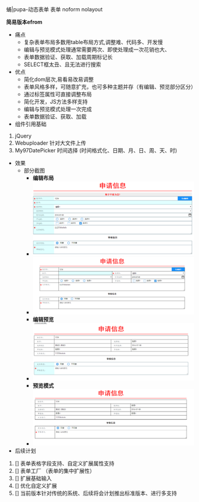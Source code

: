 蛹|pupa-动态表单 表单  noform nolayout 

**简易版本efrom**
- 痛点
    - 复杂表单布局多数用table布局方式,调整难、代码多、开发慢
    - 编辑与预览模式处理通常需要两次、即使处理成一次花销也大、
    - 表单数据验证、获取、加载周期标记长
    - SELECT框太丑、且无法进行搜索
- 优点
    - 简化dom层次,易看易改易调整
    - 表单风格多样，可随意扩充，也可多种主题并存（有编辑、预览部分区分）
    - 通过标签属性可直接调整布局
    - 简化开发，JS方法多样支持
    - 编辑与预览模式处理一次完成
    - 表单数据验证、获取、加载
- 组件引用基础
1. jQuery   
1. Webuploader   针对大文件上传
1. My97DatePicker 时间选择  (时间格式化、日期、月、日、周、天、时)
- 效果
    - 部分截图
        - **编辑布局**     
        - ![assert](assert/save.png)
        - ![assert](assert/save1.png)
        - **编辑预览**
        - ![assert](assert/save3.png)
        - **预览模式**
        - ![assert](assert/save2.png)
- 后续计划
1. [] 表单表格字段支持、自定义扩展属性支持
1. [] 表单工厂 （表单的集中扩展性）
1. [] 扩展基础输入
1. [] 优化自定义扩展
1. [] 当前版本针对传统的系统、后续将会计划推出标准版本、进行多支持
